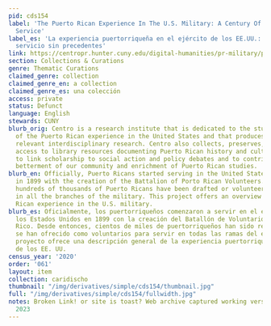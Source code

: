 ```yaml
---
pid: cds154
label: 'The Puerto Rican Experience In The U.S. Military: A Century Of Unheralded
  Service'
label_es: 'La experiencia puertorriqueña en el ejército de los EE.UU.: Un siglo de
  servicio sin precedentes'
link: https://centropr.hunter.cuny.edu/digital-humanities/pr-military/puerto-rican-experience-us-military-century-unheralded-service
section: Collections & Curations
genre: Thematic Curations
claimed_genre: collection
claimed_genre_en: a collection
claimed_genre_es: una colección
access: private
status: Defunct
language: English
stewards: CUNY
blurb_orig: Centro is a research institute that is dedicated to the study and interpretation
  of the Puerto Rican experience in the United States and that produces and disseminates
  relevant interdisciplinary research. Centro also collects, preserves, and provides
  access to library resources documenting Puerto Rican history and culture. We seek
  to link scholarship to social action and policy debates and to contribute to the
  betterment of our community and enrichment of Puerto Rican studies.
blurb_en: Officially, Puerto Ricans started serving in the United States military
  in 1899 with the creation of the Battalion of Porto Rican Volunteers. Since then,
  hundreds of thousands of Puerto Ricans have been drafted or volunteered to serve
  in all the branches of the military. This project offers an overview of the Puerto
  Rican experience in the U.S. military.
blurb_es: Oficialmente, los puertorriqueños comenzaron a servir en el ejército de
  los Estados Unidos en 1899 con la creación del Batallón de Voluntarios de Puerto
  Rico. Desde entonces, cientos de miles de puertorriqueños han sido reclutados o
  se han ofrecido como voluntarios para servir en todas las ramas del ejército. Este
  proyecto ofrece una descripción general de la experiencia puertorriqueña en el ejército
  de los EE. UU.
census_year: '2020'
order: '061'
layout: item
collection: caridischo
thumbnail: "/img/derivatives/simple/cds154/thumbnail.jpg"
full: "/img/derivatives/simple/cds154/fullwidth.jpg"
notes: Broken Link! or site is toast? Web archive captured working version June 24
  2023
---
```

